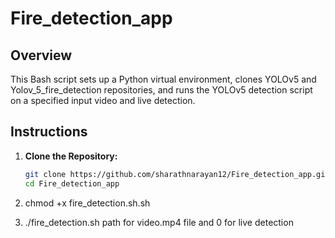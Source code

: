 # Fire_detection_app


## Overview

This Bash script sets up a Python virtual environment, clones YOLOv5 and Yolov_5_fire_detection repositories, and runs the YOLOv5 detection script on a specified input video and live detection.

## Instructions

1. **Clone the Repository:**
   ```bash
   git clone https://github.com/sharathnarayan12/Fire_detection_app.git
   cd Fire_detection_app

2. chmod +x fire_detection.sh.sh

3. ./fire_detection.sh path for video.mp4 file and 0 for live detection 
